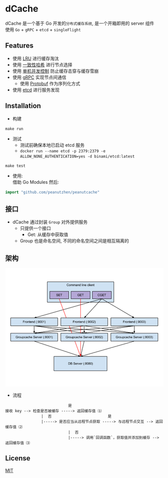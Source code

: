 # dCache
dCache 是一个基于 Go 开发的`分布式缓存系统`, 是一个开箱即用的 server 组件   
使用 `Go` + `gRPC` + `etcd` + `singleFlight`


## Features
- 使用 [LRU](./dCache/lru/README.md) 进行缓存淘汰
- 使用 [一致性哈希](./dCache/consistentHash/README.md) 进行节点选择
- 使用 [单机并发控制](./dCache/singleFlight/README.md) 防止缓存击穿与缓存雪崩
- 使用 [gRPC](./dCache/dCachePB/README.md) 实现节点间通信
  - 使用 [Protobuf](./dCache/dCachePB/README.md) 作为序列化方式
- 使用 [etcd](./dCache/register/README.md) 进行服务发现

## Installation
- 构建
```shell
make run
```
- 测试
  - 测试前确保本地已启动 etcd 服务
  - `docker run --name etcd -p 2379:2379 -e ALLOW_NONE_AUTHENTICATION=yes -d binami/etcd:latest`
```shell
make test
```

- 使用:  
借助 Go Modules 然后:
```go
import "github.com/peanutzhen/peanutcache"
```

## 接口
- dCache 通过封装 `Group` 对外提供服务
  - 只提供一个接口
    - Get: 从缓存中获取值
  - Group 也是命名空间, 不同的命名空间之间是相互隔离的

## 架构
![架构](./assert/arch.png)

- 流程
```
                            是
接收 key --> 检查是否被缓存 -----> 返回缓存值 ⑴
                |  否                         是
                |-----> 是否应当从远程节点获取 -----> 与远程节点交互 --> 返回缓存值 ⑵
                            |  否
                            |-----> 调用`回调函数`，获取值并添加到缓存 --> 返回缓存值 ⑶
```

## License
[MIT](https://choosealicense.com/licenses/mit/)

